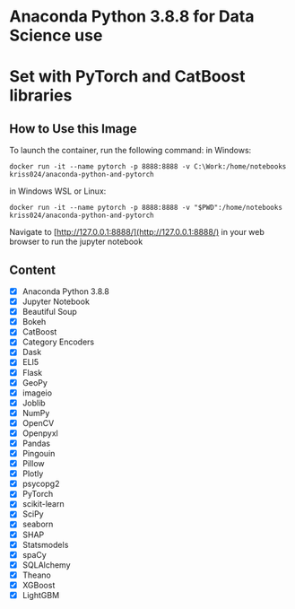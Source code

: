# Anaconda Python 3.8.8 for Data Science use
# Set with PyTorch and CatBoost libraries

## How to Use this Image
To launch the container, run the following command:
in Windows:
```
docker run -it --name pytorch -p 8888:8888 -v C:\Work:/home/notebooks kriss024/anaconda-python-and-pytorch
```
in Windows WSL or Linux:
```
docker run -it --name pytorch -p 8888:8888 -v "$PWD":/home/notebooks kriss024/anaconda-python-and-pytorch
```

Navigate to [http://127.0.0.1:8888/](http://127.0.0.1:8888/) in your web browser to run the jupyter notebook

## Content
- [x] Anaconda Python 3.8.8
- [x] Jupyter Notebook
- [x] Beautiful Soup
- [x] Bokeh
- [x] CatBoost
- [x] Category Encoders
- [x] Dask
- [x] ELI5
- [x] Flask
- [x] GeoPy
- [x] imageio
- [x] Joblib
- [x] NumPy
- [x] OpenCV
- [x] Openpyxl
- [x] Pandas
- [x] Pingouin
- [x] Pillow
- [x] Plotly
- [x] psycopg2
- [x] PyTorch
- [x] scikit-learn
- [x] SciPy
- [x] seaborn
- [x] SHAP
- [x] Statsmodels
- [x] spaCy
- [x] SQLAlchemy
- [x] Theano
- [x] XGBoost
- [x] LightGBM